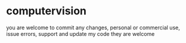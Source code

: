 # computervision

you are welcome to commit any changes, personal or commercial use, issue errors, support and update my code they are welcome
